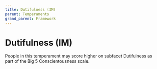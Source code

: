 ```yaml
---
title: Dutifulness (IM)
parent: Temperaments
grand_parent: Framework
---
```


# Dutifulness (IM)

People in this temperament may score higher on subfacet Dutifulness as part of the Big 5 Conscientousness scale.

